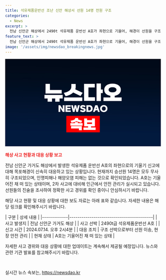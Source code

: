 ```yaml
---
title: 석유제품운반선 조난 신안 해상서 선원 14명 전원 구조
categories:
  - News
excerpt: >
  전남 신안군 해상에서 2490t 석유제품 운반선 A호가 좌현으로 기울어, 해경이 선원을 구조 중. 선박은 중국으로 향하던 중 폭발로 사고 발생. 승선원 14명은 다른 화물선에 의해 구조됐으며, 인명피해나 해양오염은 확인되지 않았음. A호는 여전히 기울어져 있고, 해경은 2차 사고에 대비해 안전 관리에 주력하고 있으며, 폭발 원인은 조사 중. (150자)
feature_text: >
  전남 신안군 해상에서 2490t 석유제품 운반선 A호가 좌현으로 기울어, 해경이 선원을 구조 중. 선박은 중국으로 향하던 중 폭발로 사고 발생. 승선원 14명은 다른 화물선에 의해 구조됐으며, 인명피해나 해양오염은 확인되지 않았음. A호는 여전히 기울어져 있고, 해경은 2차 사고에 대비해 안전 관리에 주력하고 있으며, 폭발 원인은 조사 중. (150자)
image: '/assets/img/newsdao_breakingnews.jpg'
---
```


<p><img src="/assets/img/newsdao_breakingnews.jpg" alt="koreaapp 속보" /></p>

<p><b><span style="color: #ee2323;">해상 사고 현황과 대응 상황 보고</span></b></p>

<p>전남 신안군 가거도 해상에서 발생한 석유제품 운반선 A호의 좌현으로의 기울기 신고에 대해 목포해경이 신속히 대응하고 있는 상황입니다. 현재까지 승선원 14명은 모두 무사히 구조되었으며, 인명피해나 해양오염 피해는 없는 것으로 확인되었습니다. A호는 기울어진 채 떠 있는 상태이며, 2차 사고에 대비해 인근에서 안전 관리가 실시되고 있습니다. 선원들의 진술을 조사하여 정확한 사고 경위를 확인 중이니 안심하시기 바랍니다.</p>

<p>해당 사고 현황 및 대응 상황에 대한 보도 자료는 아래 표와 같습니다. 자세한 내용은 해당 링크를 확인해주시기 바랍니다.</p>

<p>| 구분        | 상세 내용                                 |
|-------------|------------------------------------------|
| 사고 발생지 | 전남 신안군 가거도 해상                   |
| 사고 선박   | 2490t급 석유제품운반선 A호                |
| 신고 시간   | 2024.07.14. 오후 2시4분                   |
| 대응 조치   | 구조 선박으로부터 선원 이송, 현장 안전 관리 |
| 현재 상태   | A호는 기울어진 채 떠 있는 상태           |</p>

<p>자세한 사고 경위와 대응 상황에 대한 업데이트는 계속해서 제공될 예정입니다. 뉴스와 관련 기관 발표를 참고해주시기 바랍니다. </p>

<p data-ke-size="size16">&nbsp;</p>
실시간 뉴스 속보는, <a href="https://newsdao.kr" rel="dofollow">https://newsdao.kr</a>



